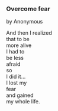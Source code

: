 ### Overcome fear
by Anonymous  

And then I realized  
that to be  
more alive  
I had to  
be less  
afraid  
so  
I did it…  
I lost my  
fear  
and gained  
my whole life.   
